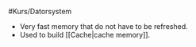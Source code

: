 #Kurs/Datorsystem 
- Very fast memory that do not have to be refreshed.
- Used to build [[Cache|cache memory]].